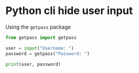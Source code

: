 # Python cli hide user input

Using the `getpass` package
```python 
from getpass import getpass

user = input("Username: ")
password = getpass("Password: ")

print(user, password)
```